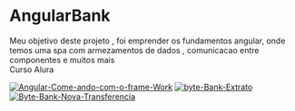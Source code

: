 # AngularBank

Meu objetivo deste projeto , foi emprender os fundamentos angular,  onde temos uma spa com armezamentos de dados , comunicacao entre componentes e muitos mais <br>
Curso Alura

<a href="https://ibb.co/PjyHzPq"><img src="https://i.ibb.co/V9G4pzf/Angular-Come-ando-com-o-frame-Work.jpg" alt="Angular-Come-ando-com-o-frame-Work" border="0"></a>
<a href="https://ibb.co/sgd8fW7"><img src="https://i.ibb.co/cyS4BYq/byte-Bank-Extrato.jpg" alt="byte-Bank-Extrato" border="0"></a>
<a href="https://ibb.co/JBVMR3z"><img src="https://i.ibb.co/r7Y1GdZ/Byte-Bank-Nova-Transferencia.jpg" alt="Byte-Bank-Nova-Transferencia" border="0"></a>
